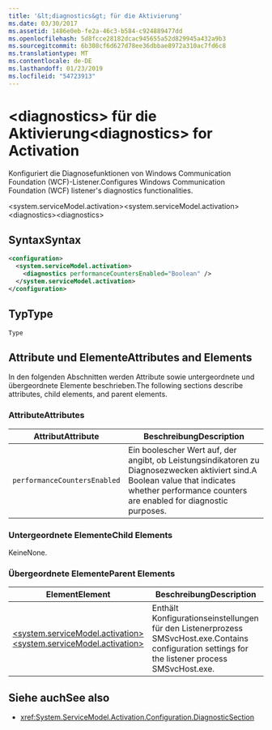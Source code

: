 ```yaml
---
title: '&lt;diagnostics&gt; für die Aktivierung'
ms.date: 03/30/2017
ms.assetid: 1486e0eb-fe2a-46c3-b584-c924889477dd
ms.openlocfilehash: 5d8fcce28182dcac945655a52d829945a432a9b3
ms.sourcegitcommit: 6b308cf6d627d78ee36dbbae8972a310ac7fd6c8
ms.translationtype: MT
ms.contentlocale: de-DE
ms.lasthandoff: 01/23/2019
ms.locfileid: "54723913"
---
```

# <a name="ltdiagnosticsgt-for-activation"></a><span data-ttu-id="9b8b8-102">&lt;diagnostics&gt; für die Aktivierung</span><span class="sxs-lookup"><span data-stu-id="9b8b8-102">&lt;diagnostics&gt; for Activation</span></span>
<span data-ttu-id="9b8b8-103">Konfiguriert die Diagnosefunktionen von Windows Communication Foundation (WCF)-Listener.</span><span class="sxs-lookup"><span data-stu-id="9b8b8-103">Configures Windows Communication Foundation (WCF) listener's diagnostics functionalities.</span></span>  
  
 <span data-ttu-id="9b8b8-104">\<system.serviceModel.activation></span><span class="sxs-lookup"><span data-stu-id="9b8b8-104">\<system.serviceModel.activation></span></span>  
<span data-ttu-id="9b8b8-105">\<diagnostics></span><span class="sxs-lookup"><span data-stu-id="9b8b8-105">\<diagnostics></span></span>  
  
## <a name="syntax"></a><span data-ttu-id="9b8b8-106">Syntax</span><span class="sxs-lookup"><span data-stu-id="9b8b8-106">Syntax</span></span>  
  
```xml  
<configuration>
  <system.serviceModel.activation>
    <diagnostics performanceCountersEnabled="Boolean" />
  </system.serviceModel.activation>
</configuration>
```  
  
## <a name="type"></a><span data-ttu-id="9b8b8-107">Typ</span><span class="sxs-lookup"><span data-stu-id="9b8b8-107">Type</span></span>  
 `Type`  
  
## <a name="attributes-and-elements"></a><span data-ttu-id="9b8b8-108">Attribute und Elemente</span><span class="sxs-lookup"><span data-stu-id="9b8b8-108">Attributes and Elements</span></span>  
 <span data-ttu-id="9b8b8-109">In den folgenden Abschnitten werden Attribute sowie untergeordnete und übergeordnete Elemente beschrieben.</span><span class="sxs-lookup"><span data-stu-id="9b8b8-109">The following sections describe attributes, child elements, and parent elements.</span></span>  
  
### <a name="attributes"></a><span data-ttu-id="9b8b8-110">Attribute</span><span class="sxs-lookup"><span data-stu-id="9b8b8-110">Attributes</span></span>  
  
|<span data-ttu-id="9b8b8-111">Attribut</span><span class="sxs-lookup"><span data-stu-id="9b8b8-111">Attribute</span></span>|<span data-ttu-id="9b8b8-112">Beschreibung</span><span class="sxs-lookup"><span data-stu-id="9b8b8-112">Description</span></span>|  
|---------------|-----------------|  
|`performanceCountersEnabled`|<span data-ttu-id="9b8b8-113">Ein boolescher Wert auf, der angibt, ob Leistungsindikatoren zu Diagnosezwecken aktiviert sind.</span><span class="sxs-lookup"><span data-stu-id="9b8b8-113">A Boolean value that indicates whether performance counters are enabled for diagnostic purposes.</span></span>|  
  
### <a name="child-elements"></a><span data-ttu-id="9b8b8-114">Untergeordnete Elemente</span><span class="sxs-lookup"><span data-stu-id="9b8b8-114">Child Elements</span></span>  
 <span data-ttu-id="9b8b8-115">Keine</span><span class="sxs-lookup"><span data-stu-id="9b8b8-115">None.</span></span>  
  
### <a name="parent-elements"></a><span data-ttu-id="9b8b8-116">Übergeordnete Elemente</span><span class="sxs-lookup"><span data-stu-id="9b8b8-116">Parent Elements</span></span>  
  
|<span data-ttu-id="9b8b8-117">Element</span><span class="sxs-lookup"><span data-stu-id="9b8b8-117">Element</span></span>|<span data-ttu-id="9b8b8-118">Beschreibung</span><span class="sxs-lookup"><span data-stu-id="9b8b8-118">Description</span></span>|  
|-------------|-----------------|  
|[<span data-ttu-id="9b8b8-119">\<system.serviceModel.activation></span><span class="sxs-lookup"><span data-stu-id="9b8b8-119">\<system.serviceModel.activation></span></span>](../../../../../docs/framework/configure-apps/file-schema/wcf/system-servicemodel-activation.md)|<span data-ttu-id="9b8b8-120">Enthält Konfigurationseinstellungen für den Listenerprozess SMSvcHost.exe.</span><span class="sxs-lookup"><span data-stu-id="9b8b8-120">Contains configuration settings for the listener process SMSvcHost.exe.</span></span>|  
  
## <a name="see-also"></a><span data-ttu-id="9b8b8-121">Siehe auch</span><span class="sxs-lookup"><span data-stu-id="9b8b8-121">See also</span></span>
- <xref:System.ServiceModel.Activation.Configuration.DiagnosticSection>
